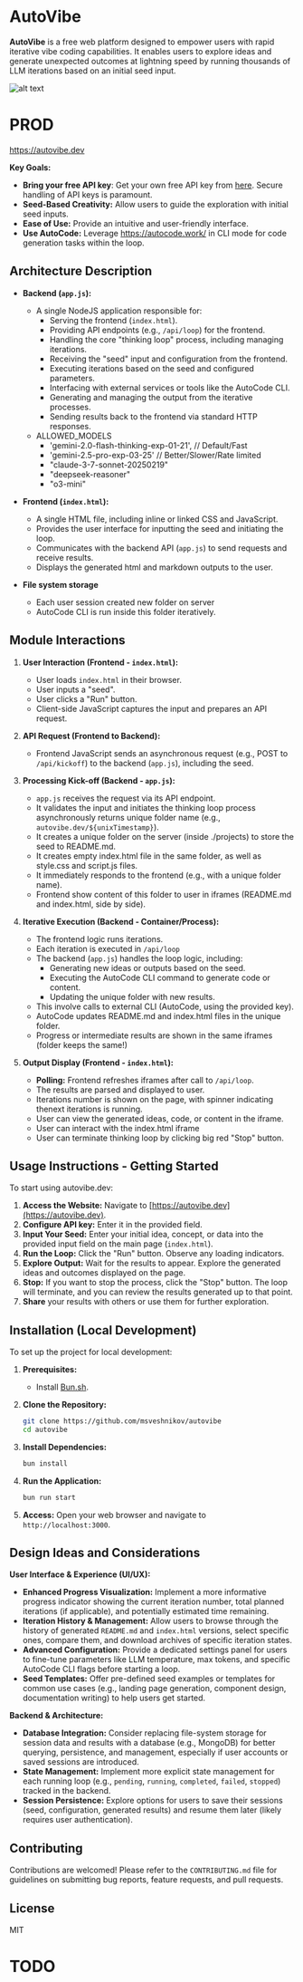 ﻿# AutoVibe

**AutoVibe** is a free web platform designed to empower users with rapid iterative vibe coding
capabilities. It enables users to explore ideas and generate unexpected outcomes at lightning speed
by running thousands of LLM iterations based on an initial seed input.

![alt text](image.png)

# PROD

https://autovibe.dev

**Key Goals:**

- **Bring your free API key**: Get your own free API key from
  [here](https://aistudio.google.com/apikey). Secure handling of API keys is paramount.
- **Seed-Based Creativity:** Allow users to guide the exploration with initial seed inputs.
- **Ease of Use:** Provide an intuitive and user-friendly interface.
- **Use AutoCode:** Leverage https://autocode.work/ in CLI mode for code generation tasks within the
  loop.

## Architecture Description

- **Backend (`app.js`):**

    - A single NodeJS application responsible for:
        - Serving the frontend (`index.html`).
        - Providing API endpoints (e.g., `/api/loop`) for the frontend.
        - Handling the core "thinking loop" process, including managing iterations.
        - Receiving the "seed" input and configuration from the frontend.
        - Executing iterations based on the seed and configured parameters.
        - Interfacing with external services or tools like the AutoCode CLI.
        - Generating and managing the output from the iterative processes.
        - Sending results back to the frontend via standard HTTP responses.
    - ALLOWED_MODELS
        - 'gemini-2.0-flash-thinking-exp-01-21', // Default/Fast
        - 'gemini-2.5-pro-exp-03-25' // Better/Slower/Rate limited
        - "claude-3-7-sonnet-20250219"
        - "deepseek-reasoner"
        - "o3-mini"

- **Frontend (`index.html`):**
    - A single HTML file, including inline or linked CSS and JavaScript.
    - Provides the user interface for inputting the seed and initiating the loop.
    - Communicates with the backend API (`app.js`) to send requests and receive results.
    - Displays the generated html and markdown outputs to the user.
- **File system storage**
    - Each user session created new folder on server
    - AutoCode CLI is run inside this folder iteratively.

## Module Interactions

1.  **User Interaction (Frontend - `index.html`):**

    - User loads `index.html` in their browser.
    - User inputs a "seed".
    - User clicks a "Run" button.
    - Client-side JavaScript captures the input and prepares an API request.

2.  **API Request (Frontend to Backend):**

    - Frontend JavaScript sends an asynchronous request (e.g., POST to `/api/kickoff`) to the
      backend (`app.js`), including the seed.

3.  **Processing Kick-off (Backend - `app.js`):**

    - `app.js` receives the request via its API endpoint.
    - It validates the input and initiates the thinking loop process asynchronously returns unique
      folder name (e.g., `autovibe.dev/${unixTimestamp}`).
    - It creates a unique folder on the server (inside ./projects) to store the seed to README.md.
    - It creates empty index.html file in the same folder, as well as style.css and script.js files.
    - It immediately responds to the frontend (e.g., with a unique folder name).
    - Frontend show content of this folder to user in iframes (README.md and index.html, side by
      side).

4.  **Iterative Execution (Backend - Container/Process):**

    - The frontend logic runs iterations.
    - Each iteration is executed in `/api/loop`
    - The backend (`app.js`) handles the loop logic, including:
        - Generating new ideas or outputs based on the seed.
        - Executing the AutoCode CLI command to generate code or content.
        - Updating the unique folder with new results.
    - This involve calls to external CLI (AutoCode, using the provided key).
    - AutoCode updates README.md and index.html files in the unique folder.
    - Progress or intermediate results are shown in the same iframes (folder keeps the same!)

5.  **Output Display (Frontend - `index.html`):**
    - **Polling:** Frontend refreshes iframes after call to `/api/loop`.
    - The results are parsed and displayed to user.
    - Iterations number is shown on the page, with spinner indicating thenext iterations is running.
    - User can view the generated ideas, code, or content in the iframe.
    - User can interact with the index.html iframe
    - User can terminate thinking loop by clicking big red "Stop" button.

## Usage Instructions - Getting Started

To start using autovibe.dev:

1.  **Access the Website:** Navigate to [https://autovibe.dev](https://autovibe.dev).
2.  **Configure API key:** Enter it in the provided field.
3.  **Input Your Seed:** Enter your initial idea, concept, or data into the provided input field on
    the main page (`index.html`).
4.  **Run the Loop:** Click the "Run" button. Observe any loading indicators.
5.  **Explore Output:** Wait for the results to appear. Explore the generated ideas and outcomes
    displayed on the page.
6.  **Stop:** If you want to stop the process, click the "Stop" button. The loop will terminate, and
    you can review the results generated up to that point.
7.  **Share** your results with others or use them for further exploration.

## Installation (Local Development)

To set up the project for local development:

1.  **Prerequisites:**
    - Install [Bun.sh](https://bun.sh/).
2.  **Clone the Repository:**
    ```bash
    git clone https://github.com/msveshnikov/autovibe
    cd autovibe
    ```
3.  **Install Dependencies:**
    ```bash
    bun install
    ```
4.  **Run the Application:**

    ```bash
    bun run start
    ```

5.  **Access:** Open your web browser and navigate to `http://localhost:3000`.

## Design Ideas and Considerations

**User Interface & Experience (UI/UX):**

- **Enhanced Progress Visualization:** Implement a more informative progress indicator showing the
  current iteration number, total planned iterations (if applicable), and potentially estimated time
  remaining.
- **Iteration History & Management:** Allow users to browse through the history of generated
  `README.md` and `index.html` versions, select specific ones, compare them, and download archives
  of specific iteration states.
- **Advanced Configuration:** Provide a dedicated settings panel for users to fine-tune parameters
  like LLM temperature, max tokens, and specific AutoCode CLI flags before starting a loop.
- **Seed Templates:** Offer pre-defined seed examples or templates for common use cases (e.g.,
  landing page generation, component design, documentation writing) to help users get started.

**Backend & Architecture:**

- **Database Integration:** Consider replacing file-system storage for session data and results with
  a database (e.g., MongoDB) for better querying, persistence, and management, especially if user
  accounts or saved sessions are introduced.
- **State Management:** Implement more explicit state management for each running loop (e.g.,
  `pending`, `running`, `completed`, `failed`, `stopped`) tracked in the backend.
- **Session Persistence:** Explore options for users to save their sessions (seed, configuration,
  generated results) and resume them later (likely requires user authentication).

## Contributing

Contributions are welcomed! Please refer to the `CONTRIBUTING.md` file for guidelines on submitting
bug reports, feature requests, and pull requests.

## License

MIT

# TODO
